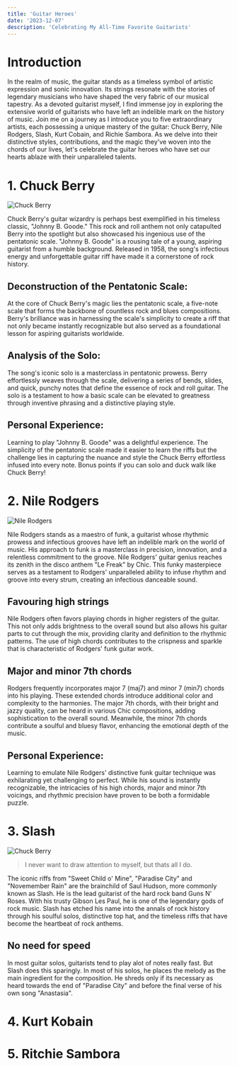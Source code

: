 ```yaml
---
title: 'Guitar Heroes'
date: '2023-12-07'
description: 'Celebrating My All-Time Favorite Guitarists'
---
```


# Introduction
In the realm of music, the guitar stands as a timeless symbol of artistic expression and sonic innovation. Its strings resonate with the stories of legendary musicians who have shaped the very fabric of our musical tapestry. As a devoted guitarist myself, I find immense joy in exploring the extensive world of guitarists who have left an indelible mark on the history of music. Join me on a journey as I introduce you to five extraordinary artists, each possessing a unique mastery of the guitar: Chuck Berry, Nile Rodgers, Slash, Kurt Cobain, and Richie Sambora. As we delve into their distinctive styles, contributions, and the magic they've woven into the chords of our lives, let's celebrate the guitar heroes who have set our hearts ablaze with their unparalleled talents.

# 1. Chuck Berry

![Chuck Berry](/images/blog/guitar-heroes/chuck-berry.webp)

Chuck Berry's guitar wizardry is perhaps best exemplified in his timeless classic, "Johnny B. Goode." This rock and roll anthem not only catapulted Berry into the spotlight but also showcased his ingenious use of the pentatonic scale. "Johnny B. Goode" is a rousing tale of a young, aspiring guitarist from a humble background. Released in 1958, the song's infectious energy and unforgettable guitar riff have made it a cornerstone of rock history.

## Deconstruction of the Pentatonic Scale:
At the core of Chuck Berry's magic lies the pentatonic scale, a five-note scale that forms the backbone of countless rock and blues compositions. Berry's brilliance was in harnessing the scale's simplicity to create a riff that not only became instantly recognizable but also served as a foundational lesson for aspiring guitarists worldwide.

## Analysis of the Solo:
The song's iconic solo is a masterclass in pentatonic prowess. Berry effortlessly weaves through the scale, delivering a series of bends, slides, and quick, punchy notes that define the essence of rock and roll guitar. The solo is a testament to how a basic scale can be elevated to greatness through inventive phrasing and a distinctive playing style.

## Personal Experience:
Learning to play "Johnny B. Goode" was a delightful experience. The simplicity of the pentatonic scale made it easier to learn the riffs but the challenge lies in capturing the nuance and style the Chuck Berry effortless infused into every note. Bonus points if you can solo and duck walk like Chuck Berry!

# 2. Nile Rodgers

![Nile Rodgers](/images/blog/guitar-heroes/nile-rodgers.jpeg)

Nile Rodgers stands as a maestro of funk, a guitarist whose rhythmic prowess and infectious grooves have left an indelible mark on the world of music. His approach to funk is a masterclass in precision, innovation, and a relentless commitment to the groove. Nile Rodgers' guitar genius reaches its zenith in the disco anthem "Le Freak" by Chic. This funky masterpiece serves as a testament to Rodgers' unparalleled ability to infuse rhythm and groove into every strum, creating an infectious danceable sound.

## Favouring high strings
Nile Rodgers often favors playing chords in higher registers of the guitar. This not only adds brightness to the overall sound but also allows his guitar parts to cut through the mix, providing clarity and definition to the rhythmic patterns. The use of high chords contributes to the crispness and sparkle that is characteristic of Rodgers' funk guitar work.

## Major and minor 7th chords
Rodgers frequently incorporates major 7 (maj7) and minor 7 (min7) chords into his playing. These extended chords introduce additional color and complexity to the harmonies. The major 7th chords, with their bright and jazzy quality, can be heard in various Chic compositions, adding sophistication to the overall sound. Meanwhile, the minor 7th chords contribute a soulful and bluesy flavor, enhancing the emotional depth of the music.

## Personal Experience:
Learning to emulate Nile Rodgers' distinctive funk guitar technique was exhilarating yet challenging to perfect. While his sound is instantly recognizable, the intricacies of his high chords, major and minor 7th voicings, and rhythmic precision have proven to be both a formidable puzzle.

# 3. Slash
![Chuck Berry](/images/blog/guitar-heroes/slash.jpeg)
> I never want to draw attention to myself, but thats all I do.

The iconic riffs from "Sweet Child o' Mine", "Paradise City" and "Novemember Rain" are the brainchild of Saul Hudson, more commonly known as Slash. He is the lead guitarist of the hard rock band Guns N' Roses. With his trusty Gibson Les Paul, he is one of the legendary gods of rock music. Slash has etched his name into the annals of rock history through his soulful solos, distinctive top hat, and the timeless riffs that have become the heartbeat of rock anthems.

## No need for speed
In most guitar solos, guitarists tend to play alot of notes really fast. But Slash does this sparingly. In most of his solos, he places the melody as the main ingredient for the composition. He shreds only if its necessary as heard towards the end of "Paradise City" and before the final verse of his own song "Anastasia".


# 4. Kurt Kobain

# 5. Ritchie Sambora